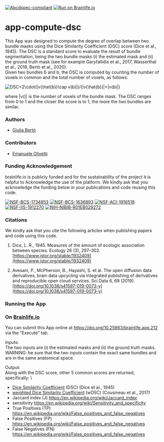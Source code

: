 [![Abcdspec-compliant](https://img.shields.io/badge/ABCD_Spec-v1.1-green.svg)](https://github.com/brain-life/abcd-spec)
[![Run on Brainlife.io](https://img.shields.io/badge/Brainlife-bl.app.212-blue.svg)](https://doi.org/10.25663/brainlife.app.212)

# app-compute-dsc
This App was designed to compute the degree of overlap between two bundle masks using the Dice Similarity Coefficient (DSC) score (Dice et al., 1945). The DSC is a standard score to evaluate the result of bundle segmentation, being the two bundle masks (i) the estimated mask and (ii) the ground truth mask (see for example Garyfallidis et al., 2017, Wasserthal et al., 2018, Bertò et al., 2020).  
Given two bundles b̂ and b, the DSC is computed by counting the number of voxels in common and the total number of voxels, as follows:

<img src="https://latex.codecogs.com/gif.latex?DSC=2\cdot(|v(\hat{b})\cap&space;v(b)|)/(|v(\hat{b})|&plus;|v(b)|)" title="DSC=2\cdot(|v(\hat{b})\cap v(b)|)/(|v(\hat{b})|+|v(b)|)" />

where |v()| is the number of voxels of the bundle mask. The DSC ranges from 0 to 1 and the closer the score is to 1, the more the two bundles are similar.

### Authors
- [Giulia Bertò](giulia.berto.4@gmail.com)

### Contributors
- [Emanuele Olivetti](olivetti@fbk.eu)

### Funding Acknowledgement
brainlife.io is publicly funded and for the sustainability of the project it is helpful to Acknowledge the use of the platform. We kindly ask that you acknowledge the funding below in your publications and code reusing this code.

[![NSF-BCS-1734853](https://img.shields.io/badge/NSF_BCS-1734853-blue.svg)](https://nsf.gov/awardsearch/showAward?AWD_ID=1734853)
[![NSF-BCS-1636893](https://img.shields.io/badge/NSF_BCS-1636893-blue.svg)](https://nsf.gov/awardsearch/showAward?AWD_ID=1636893)
[![NSF-ACI-1916518](https://img.shields.io/badge/NSF_ACI-1916518-blue.svg)](https://nsf.gov/awardsearch/showAward?AWD_ID=1916518)
[![NSF-IIS-1912270](https://img.shields.io/badge/NSF_IIS-1912270-blue.svg)](https://nsf.gov/awardsearch/showAward?AWD_ID=1912270)
[![NIH-NIBIB-R01EB029272](https://img.shields.io/badge/NIH_NIBIB-R01EB029272-green.svg)](https://grantome.com/grant/NIH/R01-EB029272-01)

### Citations
We kindly ask that you cite the following articles when publishing papers and code using this code. 

1. Dice, L. R., 1945. Measures of the amount of ecologic association between species. Ecology 26 (3), 297–302. [https://www.jstor.org/stable/1932409](https://www.jstor.org/stable/1932409)

2. Avesani, P., McPherson, B., Hayashi, S. et al. The open diffusion data derivatives, brain data upcycling via integrated publishing of derivatives and reproducible open cloud services. Sci Data 6, 69 (2019). [https://doi.org/10.1038/s41597-019-0073-y](https://doi.org/10.1038/s41597-019-0073-y)

### Running the App
### On [Brainlife.io](http://brainlife.io/) 
You can submit this App online at https://doi.org/10.25663/brainlife.app.212 via the “Execute” tab.

Inputs: \
The two inputs are (i) the estimated masks and (ii) the ground truth masks. WARNING: be sure that the two inputs contain the exact same bundles and are in the same anatomical space.

Output: \
Along with the DSC score, other 5 common scores are returned, specifically: \
* [Dice Similarity Coefficient](https://www.jstor.org/stable/1932409) (DSC) (Dice et al., 1945) 
* [weighted Dice Similarity Coefficient](https://doi.org/10.1016/j.nicl.2017.07.020) (wDSC) (Cousineau et al., 2017) 
* Jaccard index (J) https://en.wikipedia.org/wiki/Jaccard_index
* sensitivity https://en.wikipedia.org/wiki/Sensitivity_and_specificity
* True Positives (TP) https://en.wikipedia.org/wiki/False_positives_and_false_negatives
* False Positives (FP) https://en.wikipedia.org/wiki/False_positives_and_false_negatives
* False Negatives (FN) https://en.wikipedia.org/wiki/False_positives_and_false_negatives
